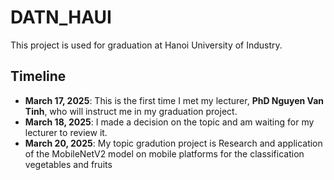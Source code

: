 # DATN_HAUI

This project is used for graduation at Hanoi University of Industry.

## Timeline
- **March 17, 2025**: This is the first time I met my lecturer, **PhD Nguyen Van Tinh**, who will instruct me in my graduation project.
- **March 18, 2025**: I made a decision on the topic and am waiting for my lecturer to review it.
- **March 20, 2025**: My topic gradution project is Research and application of the MobileNetV2 model on mobile platforms for the classification vegetables and fruits 
